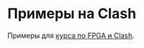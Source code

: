 # Примеры на Clash

Примеры для [курса по FPGA и Clash](https://github.com/Lamagraph/intro-to-fpga-with-clash).
